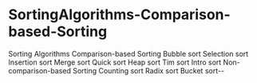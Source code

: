 # SortingAlgorithms-Comparison-based-Sorting
Sorting Algorithms Comparison-based Sorting  Bubble sort Selection sort Insertion sort Merge sort Quick sort Heap sort Tim sort Intro sort Non-comparison-based Sorting  Counting sort Radix sort Bucket sort--
